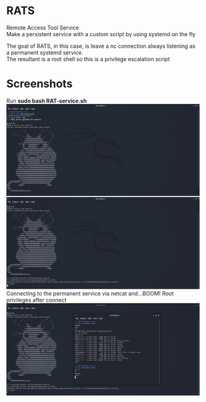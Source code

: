 # RATS
Remote Access Tool Service  
Make a persistent service with a custom script by using systemd on the fly  

The goal of RATS, in this case, is leave a nc connection always listening as a permanent systemd service.  
The resultant is a root shell so this is a privilege escalation script  

# Screenshots 

Run **sudo bash RAT-service.sh**  
![alt text](https://github.com/0bfxGH0ST/RATS/blob/main/screenshots/screenshot01.png)  
![alt text](https://github.com/0bfxGH0ST/RATS/blob/main/screenshots/screenshot02.png)  
Connecting to the permanent service via netcat and...BOOM! Root privileges after connect  
![alt text](https://github.com/0bfxGH0ST/RATS/blob/main/screenshots/screenshot03.png)  
